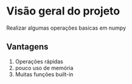# Visão geral do projeto
Realizar algumas operações basicas em numpy

## Vantagens
1. Operações rápidas
2. pouco uso de memória
3. Muitas funções built-in

